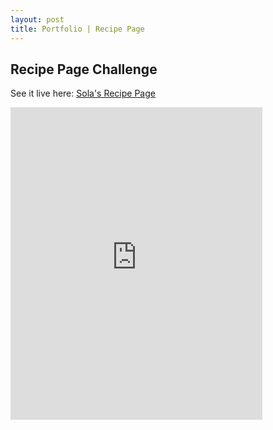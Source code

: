 ```yaml
---
layout: post
title: Portfolio | Recipe Page
---
```

<h2>Recipe Page Challenge</h2>

See it live here: <a href="https://sola-fairy.github.io/recipe-page/" target="new">Sola's Recipe Page</a>

<iframe src="https://sola-fairy.github.io/recipe-page/" title="Recipe Page" width="80%" height="500px" style="border:none;"></iframe>